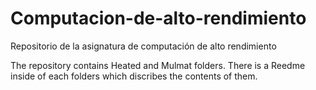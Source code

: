 # Computacion-de-alto-rendimiento
Repositorio de la asignatura de computación de alto rendimiento

The repository contains Heated and Mulmat folders. There is a Reedme inside of each folders which discribes the contents of them.
